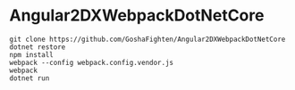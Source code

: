 # Angular2DXWebpackDotNetCore

```
git clone https://github.com/GoshaFighten/Angular2DXWebpackDotNetCore
dotnet restore
npm install
webpack --config webpack.config.vendor.js
webpack
dotnet run
```
